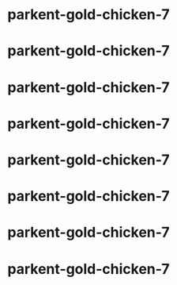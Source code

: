 # parkent-gold-chicken-7
# parkent-gold-chicken-7
# parkent-gold-chicken-7
# parkent-gold-chicken-7
# parkent-gold-chicken-7
# parkent-gold-chicken-7
# parkent-gold-chicken-7
# parkent-gold-chicken-7
